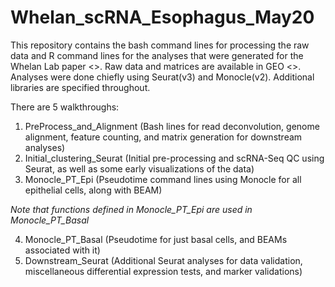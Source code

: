 # Whelan_scRNA_Esophagus_May20
This repository contains the bash command lines for processing the raw data and R command lines for the analyses that were generated for the Whelan Lab paper <>. Raw data and matrices are available in GEO <>.
Analyses were done chiefly using Seurat(v3) and Monocle(v2). Additional libraries are specified throughout. 

There are 5 walkthroughs:
1. PreProcess_and_Alignment (Bash lines for read deconvolution, genome alignment, feature counting, and matrix generation for downstream analyses)
2. Initial_clustering_Seurat (Initial pre-processing and scRNA-Seq QC using Seurat, as well as some early visualizations of the data)
3. Monocle_PT_Epi (Pseudotime command lines using Monocle for all epithelial cells, along with BEAM)

*Note that functions defined in Monocle_PT_Epi are used in Monocle_PT_Basal*

4. Monocle_PT_Basal (Pseudotime for just basal cells, and BEAMs associated with it)
5. Downstream_Seurat (Additional Seurat analyses for data validation, miscellaneous differential expression tests, and marker validations)
